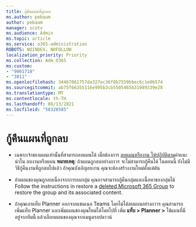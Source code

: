 ```yaml
---
title: กู้คืนแผนที่ถูกลบ
ms.author: pebaum
author: pebaum
manager: scotv
ms.audience: Admin
ms.topic: article
ms.service: o365-administration
ROBOTS: NOINDEX, NOFOLLOW
localization_priority: Priority
ms.collection: Adm_O365
ms.custom:
- "9001718"
- "3811"
ms.openlocfilehash: 34467061757da327ec36f0b7559bbec6c1e0b574
ms.sourcegitcommit: ab75f66355116e995b3cb5505465b31989339e28
ms.translationtype: MT
ms.contentlocale: th-TH
ms.lasthandoff: 08/13/2021
ms.locfileid: "58328585"
---
```

# <a name="recover-deleted-plans"></a>กู้คืนแผนที่ถูกลบ

- เฉพาะเจ้าของแผนเท่านั้นที่สามารถลบแผนได้ เมื่อต้องการ [ลบแผนหรืองาน ให้ปฏิบัติตาม](https://support.microsoft.com/office/39e10e78-13f0-446d-94cd-9e562648497a.)คําแนะนําใน ลบงานหรือแผน  
    **หมายเหตุ**: ถ้าแผนถูกลบอย่างถาวร จะไม่สามารถกู้คืนได้ ในตอนนี้ ยังไม่มีวิธีกู้คืนงานที่ถูกลบไปแล้ว ถ้าคุณบังเอิญลบงาน คุณจะต้องสร้างงานใหม่ตั้งแต่ต้น

- ถ้าแผนของคุณถูกลบเนื่องจากการลบกลุ่ม คุณอาจสามารถกู้คืนกลุ่มและเนื้อหาของกลุ่มได้ Follow the instructions in restore a [deleted Microsoft 365 Group](https://docs.microsoft.com/microsoft-365/admin/create-groups/restore-deleted-group?view=o365-worldwide) to restore the group and its associated content.

- ถ้าคุณเอาแท็บ Planner ออกจากแชนเนล Teams โดยไม่ได้ลบแผนอย่างถาวร คุณสามารถเพิ่มแท็บ Planner และเพิ่มแผนของคุณใหม่ได้โดยไปที่ เพิ่ม **แท็บ > Planner >** ใช้แผนที่มีอยู่จากทีมนี้ แล้วเลือกแผนของคุณจากเมนูดรอปดาวน์
